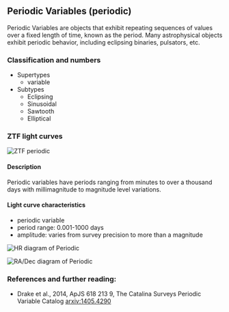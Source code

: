 ## Periodic Variables (periodic)
Periodic Variables are objects that exhibit repeating sequences of values over a fixed length of time, known as the period.
Many astrophysical objects exhibit periodic behavior, including eclipsing binaries, pulsators, etc.

### Classification and numbers
- Supertypes
  - variable
- Subtypes
  - Eclipsing
  - Sinusoidal
  - Sawtooth
  - Elliptical

### ZTF light curves
![ZTF periodic](data/periodic.png)

#### Description
Periodic variables have periods ranging from minutes to over a thousand days with millimagnitude to magnitude level variations.

#### Light curve characteristics
- periodic variable
- period range: 0.001-1000 days
- amplitude: varies from survey precision to more than a magnitude

![HR diagram of Periodic](data/hr__periodic.png)

![RA/Dec diagram of Periodic](data/radec__periodic.png)

### References and further reading:
- Drake et al., 2014, ApJS 618 213 9, The Catalina Surveys Periodic Variable Catalog [arxiv:1405.4290](https://arxiv.org/pdf/1405.4290.pdf)
